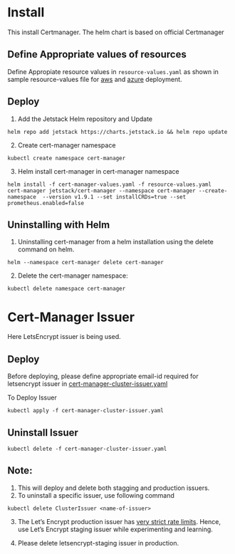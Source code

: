 # Install
This install Certmanager.
The helm chart is based on official Certmanager

## Define Appropriate values of resources
Define Appropiate resource values in ```resource-values.yaml``` as 
shown in sample resource-values file for [aws](example-aws-resource-values.yaml) and [azure](example-azure-resource-alues.yaml) deployment.

## Deploy
1. Add the Jetstack Helm repository and Update
```
helm repo add jetstack https://charts.jetstack.io && helm repo update
```
2. Create cert-manager namespace
```
kubectl create namespace cert-manager
```
3.  Helm install cert-manager in cert-manager namespace
```
helm install -f cert-manager-values.yaml -f resource-values.yaml  cert-manager jetstack/cert-manager --namespace cert-manager --create-namespace  --version v1.9.1 --set installCRDs=true --set prometheus.enabled=false
```
## Uninstalling with Helm
1. Uninstalling cert-manager from a helm installation using the delete command on helm.
```
helm --namespace cert-manager delete cert-manager
```
2. Delete the cert-manager namespace:

```
kubectl delete namespace cert-manager
```


# Cert-Manager Issuer
Here LetsEncrypt issuer is being used.

## Deploy
Before deploying, please define appropriate email-id required for letsencrypt issuer in [cert-manager-cluster-issuer.yaml](./cert-manager-cluster-issuer.yaml)

To Deploy Issuer
```
kubectl apply -f cert-manager-cluster-issuer.yaml 
```
## Uninstall Issuer
```
kubectl delete -f cert-manager-cluster-issuer.yaml
```
## Note: 
1. This will deploy and delete both stagging and production issuers. 
2. To uninstall a specific issuer, use following command

```
kubectl delete ClusterIssuer <name-of-issuer>
```
3. The Let’s Encrypt production issuer has [very strict rate limits](https://letsencrypt.org/docs/rate-limits/). 
Hence, use Let’s Encrypt staging issuer while experimenting and learning.

4. Please delete letsencrypt-staging issuer in production.
